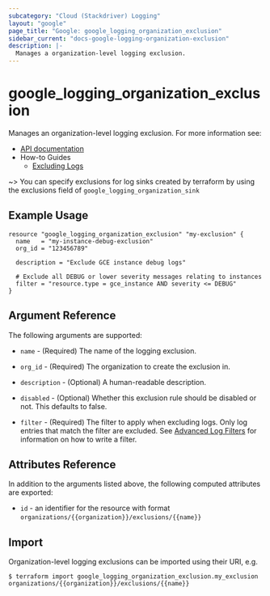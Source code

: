 ```yaml
---
subcategory: "Cloud (Stackdriver) Logging"
layout: "google"
page_title: "Google: google_logging_organization_exclusion"
sidebar_current: "docs-google-logging-organization-exclusion"
description: |-
  Manages a organization-level logging exclusion.
---
```


# google\_logging\_organization\_exclusion

Manages an organization-level logging exclusion. For more information see:

* [API documentation](https://cloud.google.com/logging/docs/reference/v2/rest/v2/organizations.exclusions)
* How-to Guides
    * [Excluding Logs](https://cloud.google.com/logging/docs/exclusions)

~> You can specify exclusions for log sinks created by terraform by using the exclusions field of `google_logging_organization_sink`

## Example Usage

```hcl
resource "google_logging_organization_exclusion" "my-exclusion" {
  name   = "my-instance-debug-exclusion"
  org_id = "123456789"

  description = "Exclude GCE instance debug logs"

  # Exclude all DEBUG or lower severity messages relating to instances
  filter = "resource.type = gce_instance AND severity <= DEBUG"
}
```

## Argument Reference

The following arguments are supported:

* `name` - (Required) The name of the logging exclusion.

* `org_id` - (Required) The organization to create the exclusion in.

* `description` - (Optional) A human-readable description.

* `disabled` - (Optional) Whether this exclusion rule should be disabled or not. This defaults to
    false.

* `filter` - (Required) The filter to apply when excluding logs. Only log entries that match the filter are excluded.
    See [Advanced Log Filters](https://cloud.google.com/logging/docs/view/advanced-filters) for information on how to
    write a filter.

## Attributes Reference

In addition to the arguments listed above, the following computed attributes are exported:

* `id` - an identifier for the resource with format `organizations/{{organization}}/exclusions/{{name}}`

## Import

Organization-level logging exclusions can be imported using their URI, e.g.

```
$ terraform import google_logging_organization_exclusion.my_exclusion organizations/{{organization}}/exclusions/{{name}}
```
